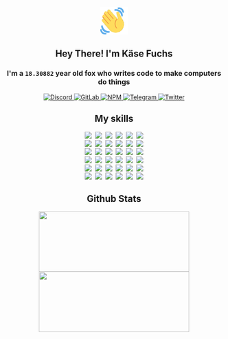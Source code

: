 <div><p align=center><img src=./resources/images/wave.gif width=64px height=64px></p><h2 align=center>Hey There! I'm Käse Fuchs</h2><h3 align=center>I'm a <code>18.30882</code> year old fox who writes code to make computers do things</h3><p align=center><a href=https://discord.com/users/507526681125322772><img alt=Discord src="https://img.shields.io/badge/Discord-5865F2?logo=discord&logoColor=white&style=flat-square#94b2ba014195db2d9fe37b80e760cbe2"> </a><a href=https://gitlab.com/kasefuchs><img alt=GitLab src="https://img.shields.io/badge/GitLab-330F63?logo=gitlab&logoColor=white&style=flat-square#94b2ba014195db2d9fe37b80e760cbe2"> </a><a href=https://npmjs.com/~kasefuchs><img alt=NPM src="https://img.shields.io/badge/NPM-CB3837?logo=npm&logoColor=white&style=flat-square#94b2ba014195db2d9fe37b80e760cbe2"> </a><a href=https://t.me/kasefuchs><img alt=Telegram src="https://img.shields.io/badge/Telegram-2CA5E0?logo=telegram&logoColor=white&style=flat-square#94b2ba014195db2d9fe37b80e760cbe2"> </a><a href=https://twitter.com/kasefuchs><img alt=Twitter src="https://img.shields.io/badge/Twitter-1DA1F2?logo=twitter&logoColor=white&style=flat-square#94b2ba014195db2d9fe37b80e760cbe2"></a></p><h2 align=center>My skills</h2><p align=center><a href=https://aws.amazon.com/ ><picture><source srcset="https://skillicons.dev/icons?i=aws&theme=dark#94b2ba014195db2d9fe37b80e760cbe2" media="(prefers-color-scheme: dark)"><source srcset="https://skillicons.dev/icons?i=aws&theme=light#94b2ba014195db2d9fe37b80e760cbe2" media="(prefers-color-scheme: light), (prefers-color-scheme: no-preference)"><img src="https://skillicons.dev/icons?i=aws&theme=light#94b2ba014195db2d9fe37b80e760cbe2"></picture></a>&nbsp;&nbsp;<a href=https://en.wikipedia.org/wiki/Bash_(Unix_shell)><picture><source srcset="https://skillicons.dev/icons?i=bash&theme=dark#94b2ba014195db2d9fe37b80e760cbe2" media="(prefers-color-scheme: dark)"><source srcset="https://skillicons.dev/icons?i=bash&theme=light#94b2ba014195db2d9fe37b80e760cbe2" media="(prefers-color-scheme: light), (prefers-color-scheme: no-preference)"><img src="https://skillicons.dev/icons?i=bash&theme=light#94b2ba014195db2d9fe37b80e760cbe2"></picture></a>&nbsp;&nbsp;<a href=https://discord.com/developers/docs><picture><source srcset="https://skillicons.dev/icons?i=bots&theme=dark#94b2ba014195db2d9fe37b80e760cbe2" media="(prefers-color-scheme: dark)"><source srcset="https://skillicons.dev/icons?i=bots&theme=light#94b2ba014195db2d9fe37b80e760cbe2" media="(prefers-color-scheme: light), (prefers-color-scheme: no-preference)"><img src="https://skillicons.dev/icons?i=bots&theme=light#94b2ba014195db2d9fe37b80e760cbe2"></picture></a>&nbsp;&nbsp;<a href=https://www.cloudflare.com/ ><picture><source srcset="https://skillicons.dev/icons?i=cloudflare&theme=dark#94b2ba014195db2d9fe37b80e760cbe2" media="(prefers-color-scheme: dark)"><source srcset="https://skillicons.dev/icons?i=cloudflare&theme=light#94b2ba014195db2d9fe37b80e760cbe2" media="(prefers-color-scheme: light), (prefers-color-scheme: no-preference)"><img src="https://skillicons.dev/icons?i=cloudflare&theme=light#94b2ba014195db2d9fe37b80e760cbe2"></picture></a>&nbsp;&nbsp;<a href=https://en.wikipedia.org/wiki/CSS><picture><source srcset="https://skillicons.dev/icons?i=css&theme=dark#94b2ba014195db2d9fe37b80e760cbe2" media="(prefers-color-scheme: dark)"><source srcset="https://skillicons.dev/icons?i=css&theme=light#94b2ba014195db2d9fe37b80e760cbe2" media="(prefers-color-scheme: light), (prefers-color-scheme: no-preference)"><img src="https://skillicons.dev/icons?i=css&theme=light#94b2ba014195db2d9fe37b80e760cbe2"></picture></a>&nbsp;&nbsp;<a href=https://www.docker.com/ ><picture><source srcset="https://skillicons.dev/icons?i=docker&theme=dark#94b2ba014195db2d9fe37b80e760cbe2" media="(prefers-color-scheme: dark)"><source srcset="https://skillicons.dev/icons?i=docker&theme=light#94b2ba014195db2d9fe37b80e760cbe2" media="(prefers-color-scheme: light), (prefers-color-scheme: no-preference)"><img src="https://skillicons.dev/icons?i=docker&theme=light#94b2ba014195db2d9fe37b80e760cbe2"></picture></a><br><a href=https://www.electronjs.org/ ><picture><source srcset="https://skillicons.dev/icons?i=electron&theme=dark#94b2ba014195db2d9fe37b80e760cbe2" media="(prefers-color-scheme: dark)"><source srcset="https://skillicons.dev/icons?i=electron&theme=light#94b2ba014195db2d9fe37b80e760cbe2" media="(prefers-color-scheme: light), (prefers-color-scheme: no-preference)"><img src="https://skillicons.dev/icons?i=electron&theme=light#94b2ba014195db2d9fe37b80e760cbe2"></picture></a>&nbsp;&nbsp;<a href=https://expressjs.com/ ><picture><source srcset="https://skillicons.dev/icons?i=express&theme=dark#94b2ba014195db2d9fe37b80e760cbe2" media="(prefers-color-scheme: dark)"><source srcset="https://skillicons.dev/icons?i=express&theme=light#94b2ba014195db2d9fe37b80e760cbe2" media="(prefers-color-scheme: light), (prefers-color-scheme: no-preference)"><img src="https://skillicons.dev/icons?i=express&theme=light#94b2ba014195db2d9fe37b80e760cbe2"></picture></a>&nbsp;&nbsp;<a href=https://www.figma.com/ ><picture><source srcset="https://skillicons.dev/icons?i=figma&theme=dark#94b2ba014195db2d9fe37b80e760cbe2" media="(prefers-color-scheme: dark)"><source srcset="https://skillicons.dev/icons?i=figma&theme=light#94b2ba014195db2d9fe37b80e760cbe2" media="(prefers-color-scheme: light), (prefers-color-scheme: no-preference)"><img src="https://skillicons.dev/icons?i=figma&theme=light#94b2ba014195db2d9fe37b80e760cbe2"></picture></a>&nbsp;&nbsp;<a href=https://firebase.google.com/ ><picture><source srcset="https://skillicons.dev/icons?i=firebase&theme=dark#94b2ba014195db2d9fe37b80e760cbe2" media="(prefers-color-scheme: dark)"><source srcset="https://skillicons.dev/icons?i=firebase&theme=light#94b2ba014195db2d9fe37b80e760cbe2" media="(prefers-color-scheme: light), (prefers-color-scheme: no-preference)"><img src="https://skillicons.dev/icons?i=firebase&theme=light#94b2ba014195db2d9fe37b80e760cbe2"></picture></a>&nbsp;&nbsp;<a href=https://flask.palletsprojects.com/ ><picture><source srcset="https://skillicons.dev/icons?i=flask&theme=dark#94b2ba014195db2d9fe37b80e760cbe2" media="(prefers-color-scheme: dark)"><source srcset="https://skillicons.dev/icons?i=flask&theme=light#94b2ba014195db2d9fe37b80e760cbe2" media="(prefers-color-scheme: light), (prefers-color-scheme: no-preference)"><img src="https://skillicons.dev/icons?i=flask&theme=light#94b2ba014195db2d9fe37b80e760cbe2"></picture></a>&nbsp;&nbsp;<a href=https://cloud.google.com/ ><picture><source srcset="https://skillicons.dev/icons?i=gcp&theme=dark#94b2ba014195db2d9fe37b80e760cbe2" media="(prefers-color-scheme: dark)"><source srcset="https://skillicons.dev/icons?i=gcp&theme=light#94b2ba014195db2d9fe37b80e760cbe2" media="(prefers-color-scheme: light), (prefers-color-scheme: no-preference)"><img src="https://skillicons.dev/icons?i=gcp&theme=light#94b2ba014195db2d9fe37b80e760cbe2"></picture></a><br><a href=https://git-scm.com/ ><picture><source srcset="https://skillicons.dev/icons?i=git&theme=dark#94b2ba014195db2d9fe37b80e760cbe2" media="(prefers-color-scheme: dark)"><source srcset="https://skillicons.dev/icons?i=git&theme=light#94b2ba014195db2d9fe37b80e760cbe2" media="(prefers-color-scheme: light), (prefers-color-scheme: no-preference)"><img src="https://skillicons.dev/icons?i=git&theme=light#94b2ba014195db2d9fe37b80e760cbe2"></picture></a>&nbsp;&nbsp;<a href=https://github.com/ ><picture><source srcset="https://skillicons.dev/icons?i=github&theme=dark#94b2ba014195db2d9fe37b80e760cbe2" media="(prefers-color-scheme: dark)"><source srcset="https://skillicons.dev/icons?i=github&theme=light#94b2ba014195db2d9fe37b80e760cbe2" media="(prefers-color-scheme: light), (prefers-color-scheme: no-preference)"><img src="https://skillicons.dev/icons?i=github&theme=light#94b2ba014195db2d9fe37b80e760cbe2"></picture></a>&nbsp;&nbsp;<a href=https://gitlab.com/ ><picture><source srcset="https://skillicons.dev/icons?i=gitlab&theme=dark#94b2ba014195db2d9fe37b80e760cbe2" media="(prefers-color-scheme: dark)"><source srcset="https://skillicons.dev/icons?i=gitlab&theme=light#94b2ba014195db2d9fe37b80e760cbe2" media="(prefers-color-scheme: light), (prefers-color-scheme: no-preference)"><img src="https://skillicons.dev/icons?i=gitlab&theme=light#94b2ba014195db2d9fe37b80e760cbe2"></picture></a>&nbsp;&nbsp;<a href=https://www.heroku.com/ ><picture><source srcset="https://skillicons.dev/icons?i=heroku&theme=dark#94b2ba014195db2d9fe37b80e760cbe2" media="(prefers-color-scheme: dark)"><source srcset="https://skillicons.dev/icons?i=heroku&theme=light#94b2ba014195db2d9fe37b80e760cbe2" media="(prefers-color-scheme: light), (prefers-color-scheme: no-preference)"><img src="https://skillicons.dev/icons?i=heroku&theme=light#94b2ba014195db2d9fe37b80e760cbe2"></picture></a>&nbsp;&nbsp;<a href=https://en.wikipedia.org/wiki/HTML><picture><source srcset="https://skillicons.dev/icons?i=html&theme=dark#94b2ba014195db2d9fe37b80e760cbe2" media="(prefers-color-scheme: dark)"><source srcset="https://skillicons.dev/icons?i=html&theme=light#94b2ba014195db2d9fe37b80e760cbe2" media="(prefers-color-scheme: light), (prefers-color-scheme: no-preference)"><img src="https://skillicons.dev/icons?i=html&theme=light#94b2ba014195db2d9fe37b80e760cbe2"></picture></a>&nbsp;&nbsp;<a href=https://en.wikipedia.org/wiki/JavaScript><picture><source srcset="https://skillicons.dev/icons?i=js&theme=dark#94b2ba014195db2d9fe37b80e760cbe2" media="(prefers-color-scheme: dark)"><source srcset="https://skillicons.dev/icons?i=js&theme=light#94b2ba014195db2d9fe37b80e760cbe2" media="(prefers-color-scheme: light), (prefers-color-scheme: no-preference)"><img src="https://skillicons.dev/icons?i=js&theme=light#94b2ba014195db2d9fe37b80e760cbe2"></picture></a><br><a href=https://en.wikipedia.org/wiki/Linux><picture><source srcset="https://skillicons.dev/icons?i=linux&theme=dark#94b2ba014195db2d9fe37b80e760cbe2" media="(prefers-color-scheme: dark)"><source srcset="https://skillicons.dev/icons?i=linux&theme=light#94b2ba014195db2d9fe37b80e760cbe2" media="(prefers-color-scheme: light), (prefers-color-scheme: no-preference)"><img src="https://skillicons.dev/icons?i=linux&theme=light#94b2ba014195db2d9fe37b80e760cbe2"></picture></a>&nbsp;&nbsp;<a href=https://mui.com/ ><picture><source srcset="https://skillicons.dev/icons?i=materialui&theme=dark#94b2ba014195db2d9fe37b80e760cbe2" media="(prefers-color-scheme: dark)"><source srcset="https://skillicons.dev/icons?i=materialui&theme=light#94b2ba014195db2d9fe37b80e760cbe2" media="(prefers-color-scheme: light), (prefers-color-scheme: no-preference)"><img src="https://skillicons.dev/icons?i=materialui&theme=light#94b2ba014195db2d9fe37b80e760cbe2"></picture></a>&nbsp;&nbsp;<a href=https://en.wikipedia.org/wiki/Markdown><picture><source srcset="https://skillicons.dev/icons?i=md&theme=dark#94b2ba014195db2d9fe37b80e760cbe2" media="(prefers-color-scheme: dark)"><source srcset="https://skillicons.dev/icons?i=md&theme=light#94b2ba014195db2d9fe37b80e760cbe2" media="(prefers-color-scheme: light), (prefers-color-scheme: no-preference)"><img src="https://skillicons.dev/icons?i=md&theme=light#94b2ba014195db2d9fe37b80e760cbe2"></picture></a>&nbsp;&nbsp;<a href=https://www.mongodb.com/ ><picture><source srcset="https://skillicons.dev/icons?i=mongodb&theme=dark#94b2ba014195db2d9fe37b80e760cbe2" media="(prefers-color-scheme: dark)"><source srcset="https://skillicons.dev/icons?i=mongodb&theme=light#94b2ba014195db2d9fe37b80e760cbe2" media="(prefers-color-scheme: light), (prefers-color-scheme: no-preference)"><img src="https://skillicons.dev/icons?i=mongodb&theme=light#94b2ba014195db2d9fe37b80e760cbe2"></picture></a>&nbsp;&nbsp;<a href=https://www.mysql.com/ ><picture><source srcset="https://skillicons.dev/icons?i=mysql&theme=dark#94b2ba014195db2d9fe37b80e760cbe2" media="(prefers-color-scheme: dark)"><source srcset="https://skillicons.dev/icons?i=mysql&theme=light#94b2ba014195db2d9fe37b80e760cbe2" media="(prefers-color-scheme: light), (prefers-color-scheme: no-preference)"><img src="https://skillicons.dev/icons?i=mysql&theme=light#94b2ba014195db2d9fe37b80e760cbe2"></picture></a>&nbsp;&nbsp;<a href=https://nextjs.org/ ><picture><source srcset="https://skillicons.dev/icons?i=nextjs&theme=dark#94b2ba014195db2d9fe37b80e760cbe2" media="(prefers-color-scheme: dark)"><source srcset="https://skillicons.dev/icons?i=nextjs&theme=light#94b2ba014195db2d9fe37b80e760cbe2" media="(prefers-color-scheme: light), (prefers-color-scheme: no-preference)"><img src="https://skillicons.dev/icons?i=nextjs&theme=light#94b2ba014195db2d9fe37b80e760cbe2"></picture></a><br><a href=https://nodejs.org/en/ ><picture><source srcset="https://skillicons.dev/icons?i=nodejs&theme=dark#94b2ba014195db2d9fe37b80e760cbe2" media="(prefers-color-scheme: dark)"><source srcset="https://skillicons.dev/icons?i=nodejs&theme=light#94b2ba014195db2d9fe37b80e760cbe2" media="(prefers-color-scheme: light), (prefers-color-scheme: no-preference)"><img src="https://skillicons.dev/icons?i=nodejs&theme=light#94b2ba014195db2d9fe37b80e760cbe2"></picture></a>&nbsp;&nbsp;<a href=https://www.postgresql.org/ ><picture><source srcset="https://skillicons.dev/icons?i=postgres&theme=dark#94b2ba014195db2d9fe37b80e760cbe2" media="(prefers-color-scheme: dark)"><source srcset="https://skillicons.dev/icons?i=postgres&theme=light#94b2ba014195db2d9fe37b80e760cbe2" media="(prefers-color-scheme: light), (prefers-color-scheme: no-preference)"><img src="https://skillicons.dev/icons?i=postgres&theme=light#94b2ba014195db2d9fe37b80e760cbe2"></picture></a>&nbsp;&nbsp;<a href=https://learn.microsoft.com/en-us/powershell/ ><picture><source srcset="https://skillicons.dev/icons?i=powershell&theme=dark#94b2ba014195db2d9fe37b80e760cbe2" media="(prefers-color-scheme: dark)"><source srcset="https://skillicons.dev/icons?i=powershell&theme=light#94b2ba014195db2d9fe37b80e760cbe2" media="(prefers-color-scheme: light), (prefers-color-scheme: no-preference)"><img src="https://skillicons.dev/icons?i=powershell&theme=light#94b2ba014195db2d9fe37b80e760cbe2"></picture></a>&nbsp;&nbsp;<a href=https://www.python.org/ ><picture><source srcset="https://skillicons.dev/icons?i=py&theme=dark#94b2ba014195db2d9fe37b80e760cbe2" media="(prefers-color-scheme: dark)"><source srcset="https://skillicons.dev/icons?i=py&theme=light#94b2ba014195db2d9fe37b80e760cbe2" media="(prefers-color-scheme: light), (prefers-color-scheme: no-preference)"><img src="https://skillicons.dev/icons?i=py&theme=light#94b2ba014195db2d9fe37b80e760cbe2"></picture></a>&nbsp;&nbsp;<a href=https://www.raspberrypi.org/ ><picture><source srcset="https://skillicons.dev/icons?i=raspberrypi&theme=dark#94b2ba014195db2d9fe37b80e760cbe2" media="(prefers-color-scheme: dark)"><source srcset="https://skillicons.dev/icons?i=raspberrypi&theme=light#94b2ba014195db2d9fe37b80e760cbe2" media="(prefers-color-scheme: light), (prefers-color-scheme: no-preference)"><img src="https://skillicons.dev/icons?i=raspberrypi&theme=light#94b2ba014195db2d9fe37b80e760cbe2"></picture></a>&nbsp;&nbsp;<a href=https://reactjs.org/ ><picture><source srcset="https://skillicons.dev/icons?i=react&theme=dark#94b2ba014195db2d9fe37b80e760cbe2" media="(prefers-color-scheme: dark)"><source srcset="https://skillicons.dev/icons?i=react&theme=light#94b2ba014195db2d9fe37b80e760cbe2" media="(prefers-color-scheme: light), (prefers-color-scheme: no-preference)"><img src="https://skillicons.dev/icons?i=react&theme=light#94b2ba014195db2d9fe37b80e760cbe2"></picture></a><br><a href=https://redux.js.org/ ><picture><source srcset="https://skillicons.dev/icons?i=redux&theme=dark#94b2ba014195db2d9fe37b80e760cbe2" media="(prefers-color-scheme: dark)"><source srcset="https://skillicons.dev/icons?i=redux&theme=light#94b2ba014195db2d9fe37b80e760cbe2" media="(prefers-color-scheme: light), (prefers-color-scheme: no-preference)"><img src="https://skillicons.dev/icons?i=redux&theme=light#94b2ba014195db2d9fe37b80e760cbe2"></picture></a>&nbsp;&nbsp;<a href=https://en.wikipedia.org/wiki/Regular_expression><picture><source srcset="https://skillicons.dev/icons?i=regex&theme=dark#94b2ba014195db2d9fe37b80e760cbe2" media="(prefers-color-scheme: dark)"><source srcset="https://skillicons.dev/icons?i=regex&theme=light#94b2ba014195db2d9fe37b80e760cbe2" media="(prefers-color-scheme: light), (prefers-color-scheme: no-preference)"><img src="https://skillicons.dev/icons?i=regex&theme=light#94b2ba014195db2d9fe37b80e760cbe2"></picture></a>&nbsp;&nbsp;<a href=https://en.wikipedia.org/wiki/Sass_(stylesheet_language)><picture><source srcset="https://skillicons.dev/icons?i=sass&theme=dark#94b2ba014195db2d9fe37b80e760cbe2" media="(prefers-color-scheme: dark)"><source srcset="https://skillicons.dev/icons?i=sass&theme=light#94b2ba014195db2d9fe37b80e760cbe2" media="(prefers-color-scheme: light), (prefers-color-scheme: no-preference)"><img src="https://skillicons.dev/icons?i=sass&theme=light#94b2ba014195db2d9fe37b80e760cbe2"></picture></a>&nbsp;&nbsp;<a href=https://www.typescriptlang.org/ ><picture><source srcset="https://skillicons.dev/icons?i=ts&theme=dark#94b2ba014195db2d9fe37b80e760cbe2" media="(prefers-color-scheme: dark)"><source srcset="https://skillicons.dev/icons?i=ts&theme=light#94b2ba014195db2d9fe37b80e760cbe2" media="(prefers-color-scheme: light), (prefers-color-scheme: no-preference)"><img src="https://skillicons.dev/icons?i=ts&theme=light#94b2ba014195db2d9fe37b80e760cbe2"></picture></a>&nbsp;&nbsp;<a href=https://unity.com/ ><picture><source srcset="https://skillicons.dev/icons?i=unity&theme=dark#94b2ba014195db2d9fe37b80e760cbe2" media="(prefers-color-scheme: dark)"><source srcset="https://skillicons.dev/icons?i=unity&theme=light#94b2ba014195db2d9fe37b80e760cbe2" media="(prefers-color-scheme: light), (prefers-color-scheme: no-preference)"><img src="https://skillicons.dev/icons?i=unity&theme=light#94b2ba014195db2d9fe37b80e760cbe2"></picture></a>&nbsp;&nbsp;<a href=https://workers.cloudflare.com/ ><picture><source srcset="https://skillicons.dev/icons?i=workers&theme=dark#94b2ba014195db2d9fe37b80e760cbe2" media="(prefers-color-scheme: dark)"><source srcset="https://skillicons.dev/icons?i=workers&theme=light#94b2ba014195db2d9fe37b80e760cbe2" media="(prefers-color-scheme: light), (prefers-color-scheme: no-preference)"><img src="https://skillicons.dev/icons?i=workers&theme=light#94b2ba014195db2d9fe37b80e760cbe2"></picture></a><br></p><h2 align=center>Github Stats</h2><p align=center><picture><source srcset="https://github-readme-stats-kasefuchs.vercel.app/api/?count_private=true&hide_border=true&hide_rank=true&line_height=20&hide_title=true&username=Kasefuchs&theme=dark#94b2ba014195db2d9fe37b80e760cbe2" media="(prefers-color-scheme: dark)"><source srcset="https://github-readme-stats-kasefuchs.vercel.app/api/?count_private=true&hide_border=true&hide_rank=true&line_height=20&hide_title=true&username=Kasefuchs&theme=light#94b2ba014195db2d9fe37b80e760cbe2" media="(prefers-color-scheme: light), (prefers-color-scheme: no-preference)"><img align=middle width=350 height=140 src="https://github-readme-stats-kasefuchs.vercel.app/api/?count_private=true&hide_border=true&hide_rank=true&line_height=20&hide_title=true&username=Kasefuchs&theme=light#94b2ba014195db2d9fe37b80e760cbe2"></picture><picture><source srcset="https://github-readme-stats-kasefuchs.vercel.app/api/top-langs/?count_private=true&hide_border=true&layout=compact&username=Kasefuchs&theme=dark#94b2ba014195db2d9fe37b80e760cbe2" media="(prefers-color-scheme: dark)"><source srcset="https://github-readme-stats-kasefuchs.vercel.app/api/top-langs/?count_private=true&hide_border=true&layout=compact&username=Kasefuchs&theme=light#94b2ba014195db2d9fe37b80e760cbe2" media="(prefers-color-scheme: light), (prefers-color-scheme: no-preference)"><img align=middle width=350 height=140 src="https://github-readme-stats-kasefuchs.vercel.app/api/top-langs/?count_private=true&hide_border=true&layout=compact&username=Kasefuchs&theme=light#94b2ba014195db2d9fe37b80e760cbe2"></picture></p><img src="https://hit.yhype.me/github/profile?user_id=64592097#94b2ba014195db2d9fe37b80e760cbe2" alt=""></div>